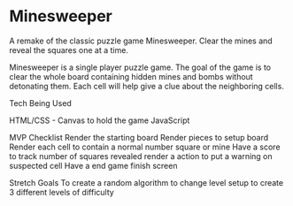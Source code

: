 # Minesweeper
A remake of the classic puzzle game Minesweeper. Clear the mines and reveal the squares one at a time. 


Minesweeper is a single player puzzle game. The goal of the game is to clear the whole board containing hidden mines and bombs without detonating them. Each cell will help give a clue about the neighboring cells.









Tech Being Used

HTML/CSS - Canvas to hold the game
JavaScript

MVP Checklist
Render the starting board
Render pieces to setup board
Render each cell to contain a normal number square or mine
Have a score to track number of squares revealed
render a action to put a warning on suspected cell
Have a end game finish screen


Stretch Goals
To create a random algorithm to change level setup 
to create 3 different levels of difficulty


